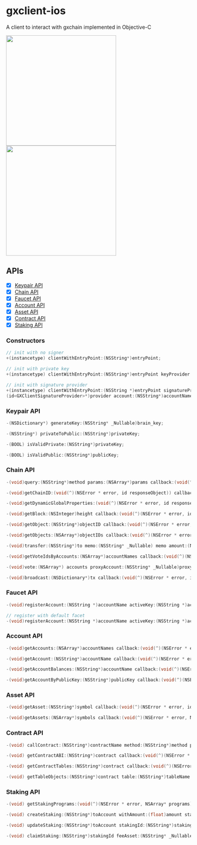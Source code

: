 # gxclient-ios
A client to interact with gxchain implemented in Objective-C

<p>
 <a href='javascript:;'>
   <img width="300px" src='https://raw.githubusercontent.com/gxchain/gxips/master/assets/images/task-gxclient.png'/>
 </a>
 <a href='javascript:;'>
   <img width="300px" src='https://raw.githubusercontent.com/gxchain/gxips/master/assets/images/task-gxclient-en.png'/>
 </a>
</p> 

## APIs

- [x] [Keypair API](#keypair-api)
- [x] [Chain API](#chain-api)
- [x] [Faucet API](#faucet-api)
- [x] [Account API](#account-api)
- [x] [Asset API](#asset-api)
- [x] [Contract API](#contract-api)
- [x] [Staking API](#staking-api)

### Constructors
```Objective-C
// init with no signer
+(instancetype) clientWithEntryPoint:(NSString*)entryPoint;

// init with private key
+(instancetype) clientWithEntryPoint:(NSString*)entryPoint keyProvider:(NSString*)privateKey account:(NSString*)accountName;

// init with signature provider
+(instancetype) clientWithEntryPoint:(NSString *)entryPoint signatureProvider:
(id<GXClientSignatureProvider>*)provider account:(NSString*)accountName;
```

### Keypair API
```Objective-C
-(NSDictionary*) generateKey:(NSString* _Nullable)brain_key;

-(NSString*) privateToPublic:(NSString*)privateKey;

-(BOOL) isValidPrivate:(NSString*)privateKey;

-(BOOL) isValidPublic:(NSString*)publicKey;
```

### Chain API
```Objective-C
-(void)query:(NSString*)method params:(NSArray*)params callback:(void(^)(NSError * error, id responseObject)) callback;

-(void)getChainID:(void(^)(NSError * error, id responseObject)) callback;

-(void)getDynamicGlobalProperties:(void(^)(NSError * error, id responseObject)) callback;

-(void)getBlock:(NSInteger)height callback:(void(^)(NSError * error, id responseObject)) callback;

-(void)getObject:(NSString*)objectID callback:(void(^)(NSError * error, id responseObject)) callback;

-(void)getObjects:(NSArray*)objectIDs callback:(void(^)(NSError * error, id responseObject)) callback;

-(void)transfer:(NSString*)to memo:(NSString* _Nullable) memo amount:(NSString*)amountAsset feeAsset:(NSString*)feeAsset broadcast:(BOOL)broadcast callback:(void(^)(NSError * error, id responseObject)) callback;

-(void)getVoteIdsByAccounts:(NSArray*)accountNames callback:(void(^)(NSError * error, NSArray* voteIds )) callback;

-(void)vote:(NSArray*) accounts proxyAccount:(NSString* _Nullable)proxyAcccount feeAsset:(NSString*)feeAsset broadcast:(BOOL)broadcast callback:(void(^)(NSError * error, id responseObject)) callback;

-(void)broadcast:(NSDictionary*)tx callback:(void(^)(NSError * error, id responseObject)) callback;
```

### Faucet API
```Objective-C
-(void)registerAccount:(NSString *)accountName activeKey:(NSString *)activeKey ownerKey:(NSString * _Nullable)ownerKey memoKey:(NSString * _Nullable)memoKey faucet:(NSString*)faucetUrl callback:(void (^)(NSError * error, id responseObject))callback;

// register with default facet
-(void)registerAccount:(NSString *)accountName activeKey:(NSString *)activeKey ownerKey:(NSString *)ownerKey memoKey:(NSString *)memoKey callback:(void (^)(NSError * error, id responseObject))callback;
```

### Account API
```Objective-C
-(void)getAccounts:(NSArray*)accountNames callback:(void(^)(NSError * error, NSArray* accounts)) callback;

-(void)getAccount:(NSString*)accountName callback:(void(^)(NSError * error, id responseObject)) callback;

-(void)getAccountBalances:(NSString*)accountName callback:(void(^)(NSError * error, id responseObject)) callback;

-(void)getAccountByPublicKey:(NSString*)publicKey callback:(void(^)(NSError * error, id responseObject)) callback;
```

### Asset API
```Objective-C
-(void)getAsset:(NSString*)symbol callback:(void(^)(NSError * error, id responseObject)) callback;

-(void)getAssets:(NSArray*)symbols callback:(void(^)(NSError * error, NSArray* assets)) callback;
```

### Contract API

```Objective-C
-(void) callContract:(NSString*)contractName method:(NSString*)method params:(NSDictionary* _Nullable)params amount:(NSString* _Nullable)amountAsset feeAsset:(NSString* _Nullable)feeAsset broadcast:(BOOL)broadcast callback:(void(^)(NSError * error, id responseObject)) callback;

-(void) getContractABI:(NSString*)contract callback:(void(^)(NSError * error, id responseObject)) callback;

-(void) getContractTables:(NSString*)contract callback:(void(^)(NSError * error, id responseObject)) callback;

-(void) getTableObjects:(NSString*)contract table:(NSString*)tableName start:(uint64_t)start limit:(NSInteger)limit reverse:(BOOL)reverse callback:(void(^)(NSError * error, id responseObject)) callback;

```

### Staking API

```objective-c
-(void) getStakingPrograms:(void(^)(NSError * error, NSArray* programs)) callback;

-(void) createStaking:(NSString*)toAccount withAmount:(float)amount stakingProgram:(NSString*)programId feeAsset:(NSString* _Nullable)feeAsset boradcast:(BOOL) broadcast callback:(void(^)(NSError* error, id responseObject)) callback;

-(void) updateStaking:(NSString*)toAccount stakingId:(NSString*)stakingId feeAsset:(NSString* _Nullable)feeAsset boradcast:(BOOL) broadcast callback:(void(^)(NSError* error, id responseObject)) callback;

-(void) claimStaking:(NSString*)stakingId feeAsset:(NSString* _Nullable)feeAsset boradcast:(BOOL) broadcast callback:(void(^)(NSError* error, id responseObject)) callback;
```



